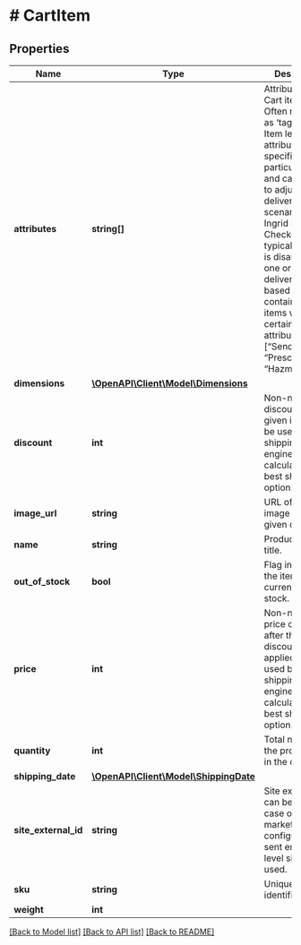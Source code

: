 # # CartItem

## Properties

Name | Type | Description | Notes
------------ | ------------- | ------------- | -------------
**attributes** | **string[]** | Attributes of Cart items. Often referred to as ‘tags’. Cart Item level attributes are specific to that particular item and can be set to adjust delivery scenarios in Ingrid Delivery Checkout. A typical scenario is disabling of one or many delivery options based on cart containing cart items with certain attributes. Ex. [“SendAsLetter”, “Prescription”, “Hazmat”]. | [optional]
**dimensions** | [**\OpenAPI\Client\Model\Dimensions**](Dimensions.md) |  | [optional]
**discount** | **int** | Non-negative discount for the given item. Can be used by the shipping rule engine to calculate the best shipping option. |
**image_url** | **string** | URL of the image of the given cart item. | [optional]
**name** | **string** | Product name or title. |
**out_of_stock** | **bool** | Flag indicating if the item is currently out of stock. | [optional]
**price** | **int** | Non-negative price of the item after the discount applied. Can be used by the shipping rule engine to calculate the best shipping option. |
**quantity** | **int** | Total number of the product item in the cart. |
**shipping_date** | [**\OpenAPI\Client\Model\ShippingDate**](ShippingDate.md) |  | [optional]
**site_external_id** | **string** | Site external ID can be used in case of marketplace configuration. If sent empty, top level site will be used. | [optional]
**sku** | **string** | Unique product identifier. |
**weight** | **int** |  | [optional]

[[Back to Model list]](../../README.md#models) [[Back to API list]](../../README.md#endpoints) [[Back to README]](../../README.md)
